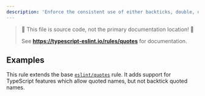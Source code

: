 ```yaml
---
description: 'Enforce the consistent use of either backticks, double, or single quotes.'
---
```


> 🛑 This file is source code, not the primary documentation location! 🛑
>
> See **https://typescript-eslint.io/rules/quotes** for documentation.

## Examples

This rule extends the base [`eslint/quotes`](https://eslint.org/docs/rules/quotes) rule.
It adds support for TypeScript features which allow quoted names, but not backtick quoted names.
